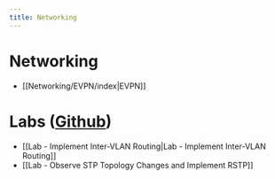 ```yaml
---
title: Networking
---
```


# Networking
* [[Networking/EVPN/index|EVPN]]

# Labs ([Github](https://github.com/Arthur-K-99/labs))
* [[Lab - Implement Inter-VLAN Routing|Lab - Implement Inter-VLAN Routing]]
* [[Lab - Observe STP Topology Changes and Implement RSTP]]